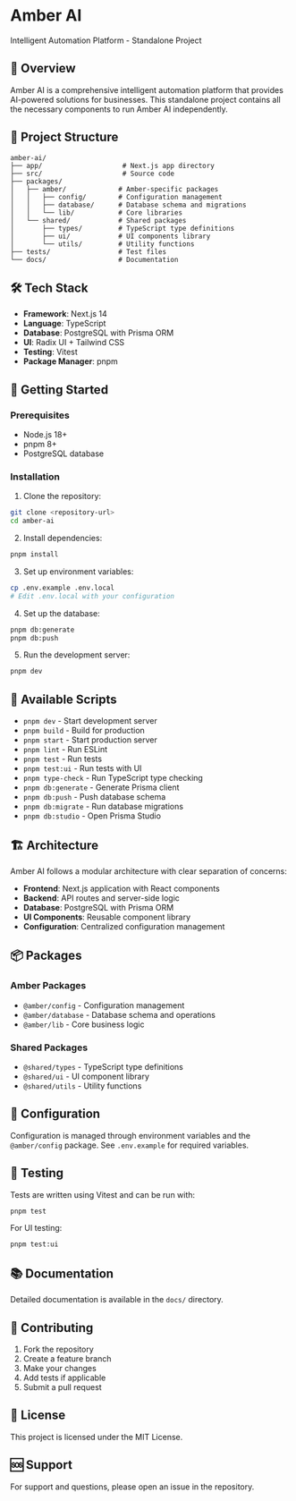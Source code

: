 # Amber AI

Intelligent Automation Platform - Standalone Project

## 🚀 Overview

Amber AI is a comprehensive intelligent automation platform that provides AI-powered solutions for businesses. This standalone project contains all the necessary components to run Amber AI independently.

## 📁 Project Structure

```
amber-ai/
├── app/                    # Next.js app directory
├── src/                    # Source code
├── packages/
│   ├── amber/             # Amber-specific packages
│   │   ├── config/        # Configuration management
│   │   ├── database/      # Database schema and migrations
│   │   └── lib/           # Core libraries
│   └── shared/            # Shared packages
│       ├── types/         # TypeScript type definitions
│       ├── ui/            # UI components library
│       └── utils/         # Utility functions
├── tests/                 # Test files
└── docs/                  # Documentation
```

## 🛠️ Tech Stack

- **Framework**: Next.js 14
- **Language**: TypeScript
- **Database**: PostgreSQL with Prisma ORM
- **UI**: Radix UI + Tailwind CSS
- **Testing**: Vitest
- **Package Manager**: pnpm

## 🚀 Getting Started

### Prerequisites

- Node.js 18+
- pnpm 8+
- PostgreSQL database

### Installation

1. Clone the repository:
```bash
git clone <repository-url>
cd amber-ai
```

2. Install dependencies:
```bash
pnpm install
```

3. Set up environment variables:
```bash
cp .env.example .env.local
# Edit .env.local with your configuration
```

4. Set up the database:
```bash
pnpm db:generate
pnpm db:push
```

5. Run the development server:
```bash
pnpm dev
```

## 📝 Available Scripts

- `pnpm dev` - Start development server
- `pnpm build` - Build for production
- `pnpm start` - Start production server
- `pnpm lint` - Run ESLint
- `pnpm test` - Run tests
- `pnpm test:ui` - Run tests with UI
- `pnpm type-check` - Run TypeScript type checking
- `pnpm db:generate` - Generate Prisma client
- `pnpm db:push` - Push database schema
- `pnpm db:migrate` - Run database migrations
- `pnpm db:studio` - Open Prisma Studio

## 🏗️ Architecture

Amber AI follows a modular architecture with clear separation of concerns:

- **Frontend**: Next.js application with React components
- **Backend**: API routes and server-side logic
- **Database**: PostgreSQL with Prisma ORM
- **UI Components**: Reusable component library
- **Configuration**: Centralized configuration management

## 📦 Packages

### Amber Packages
- `@amber/config` - Configuration management
- `@amber/database` - Database schema and operations
- `@amber/lib` - Core business logic

### Shared Packages
- `@shared/types` - TypeScript type definitions
- `@shared/ui` - UI component library
- `@shared/utils` - Utility functions

## 🔧 Configuration

Configuration is managed through environment variables and the `@amber/config` package. See `.env.example` for required variables.

## 🧪 Testing

Tests are written using Vitest and can be run with:
```bash
pnpm test
```

For UI testing:
```bash
pnpm test:ui
```

## 📚 Documentation

Detailed documentation is available in the `docs/` directory.

## 🤝 Contributing

1. Fork the repository
2. Create a feature branch
3. Make your changes
4. Add tests if applicable
5. Submit a pull request

## 📄 License

This project is licensed under the MIT License.

## 🆘 Support

For support and questions, please open an issue in the repository.